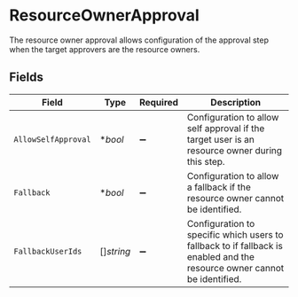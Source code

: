 # ResourceOwnerApproval

The resource owner approval allows configuration of the approval step when the target approvers are the resource owners.


## Fields

| Field                                                                                                                    | Type                                                                                                                     | Required                                                                                                                 | Description                                                                                                              |
| ------------------------------------------------------------------------------------------------------------------------ | ------------------------------------------------------------------------------------------------------------------------ | ------------------------------------------------------------------------------------------------------------------------ | ------------------------------------------------------------------------------------------------------------------------ |
| `AllowSelfApproval`                                                                                                      | **bool*                                                                                                                  | :heavy_minus_sign:                                                                                                       | Configuration to allow self approval if the target user is an resource owner during this step.                           |
| `Fallback`                                                                                                               | **bool*                                                                                                                  | :heavy_minus_sign:                                                                                                       | Configuration to allow a fallback if the resource owner cannot be identified.                                            |
| `FallbackUserIds`                                                                                                        | []*string*                                                                                                               | :heavy_minus_sign:                                                                                                       | Configuration to specific which users to fallback to if fallback is enabled and the resource owner cannot be identified. |